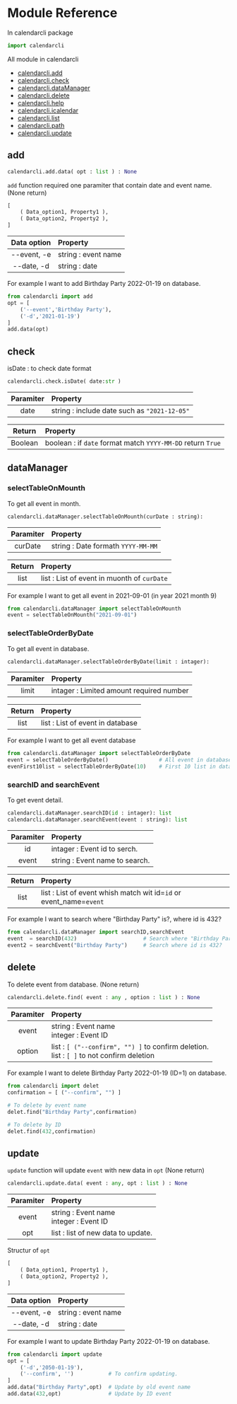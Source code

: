 # Module Reference

In calendarcli package

```python
import calendarcli
```

All module in calendarcli

- [calendarcli.add](#add)
- [calendarcli.check](#check)
- [calendarcli.dataManager](#dataManager)
- [calendarcli.delete](#delete)
- [calendarcli.help](#help)
- [calendarcli.icalendar](#icalendar)
- [calendarcli.list](#list)
- [calendarcli.path](#path)
- [calendarcli.update](#update)

## add

```python
calendarcli.add.data( opt : list ) : None
```

`add` function required one paramiter that contain date and event name. (None return)

```python
[
    ( Data_option1, Property1 ),
    ( Data_option2, Property2 ),
]
```

|Data option |Property|
|:---:|:---|
|--event, -e|string : event name|
|--date, -d|string : date|

For example I want to add Birthday Party 2022-01-19 on database.

```python
from calendarcli import add
opt = [
    ('--event','Birthday Party'),
    ('-d','2021-01-19')
]
add.data(opt)
```

## check

isDate : to check date format

```python
calendarcli.check.isDate( date:str )
```

|Paramiter|Property|
|:---:|:---|
|date|string : include date such as `"2021-12-05"`|

|Return|Property|
|:---:|:---|
|Boolean|boolean : if `date` format match `YYYY-MM-DD` return `True`|

## dataManager

### selectTableOnMounth

To get all event in month.

```python
calendarcli.dataManager.selectTableOnMounth(curDate : string):
```

|Paramiter|Property|
|:---:|:---|
|curDate|string : Date formath `YYYY-MM-MM`|

|Return|Property|
|:---:|:---|
|list|list : List of event in muonth of `curDate`|

For example I want to get all event in 2021-09-01 (in year 2021 month 9)

```python
from calendarcli.dataManager import selectTableOnMounth
event = selectTableOnMounth("2021-09-01")
```

### selectTableOrderByDate

To get all event in database.

```python
calendarcli.dataManager.selectTableOrderByDate(limit : intager):
```

|Paramiter|Property|
|:---:|:---|
|limit|intager : Limited amount required number|

|Return|Property|
|:---:|:---|
|list|list : List of event in database|

For example I want to get all event database

```python
from calendarcli.dataManager import selectTableOrderByDate
event = selectTableOrderByDate()                # All event in database
evenFirst10list = selectTableOrderByDate(10)    # First 10 list in database order by date
```

### searchID and searchEvent

To get event detail.

```python
calendarcli.dataManager.searchID(id : intager): list
calendarcli.dataManager.searchEvent(event : string): list
```

|Paramiter|Property|
|:---:|:---|
|id|intager : Event id to serch.|
|event|string : Event name to search.|

|Return|Property|
|:---:|:---|
|list|list : List of event whish match wit id=`id` or event_name=`event`|

For example I want to search where "Birthday Party" is?, where id is 432?

```python
from calendarcli.dataManager import searchID,searchEvent
event  = searchID(432)                     # Search where "Birthday Party" is?
event2 = searchEvent("Birthday Party")     # Search where id is 432?
```

## delete

To delete event from database. (None return)

```python
calendarcli.delete.find( event : any , option : list ) : None
```

|Paramiter|Property|
|:---:|:---|
|event|string :  Event name<br/>integer : Event ID|
|option|list : `[ ("--confirm", "") ]` to confirm deletion.<br/>list : `[ ]` to not confirm deletion|

For example I want to delete Birthday Party 2022-01-19 (ID=1) on database.

```python
from calendarcli import delet
confirmation = [ ("--confirm", "") ]

# To delete by event name
delet.find("Birthday Party",confirmation)

# To delete by ID
delet.find(432,confirmation)
```

<!-- ## help -->

<!-- ## icalendar -->

<!-- ## list -->

<!-- ## path -->

## update

`update` function will update `event` with new data in `opt` (None return)

```python
calendarcli.update.data( event : any, opt : list ) : None
```

|Paramiter|Property|
|:---:|:---|
|event|string :  Event name<br/>integer : Event ID|
|opt|list : list of new data to update.|

Structur of `opt`

```python
[
    ( Data_option1, Property1 ),
    ( Data_option2, Property2 ),
]
```

|Data option |Property|
|:---:|:---|
|--event, -e|string : event name|
|--date, -d|string : date|

For example I want to update Birthday Party 2022-01-19 on database.

```python
from calendarcli import update
opt = [
    ('-d','2050-01-19'),
    ('--confirm', '')           # To confirm updating.
]
add.data("Birthday Party",opt)  # Update by old event name
add.data(432,opt)               # Update by ID event
```
